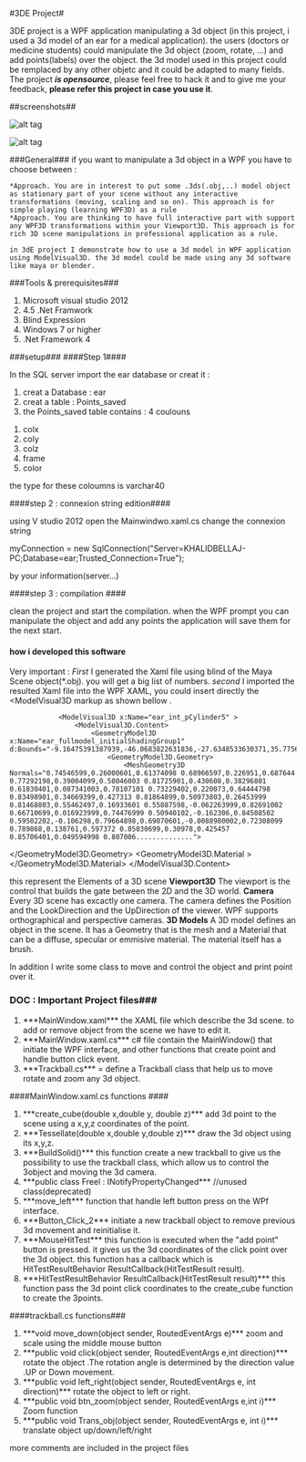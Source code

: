 #3DE Project#

3DE project is a WPF application manipulating a 3d object (in this project, i used a 3d model of an ear for a medical application). 
the users (doctors or medicine students) could manipulate the 3d object (zoom, rotate, ...) and add points(labels) over the object. the 3d model used in this project could be remplaced by any other objetc and it could be adapted to many fields. 
The project ***is opensource***, please feel free to hack it and to give me your feedback, ****please refer this project in case you use it****.

##screenshots##

![alt tag](http://i66.tinypic.com/11l7y4w.png)

![alt tag](http://i64.tinypic.com/x1d20g.png)

###General###
if you want to manipulate a 3d object in a WPF you have to choose between :

    *Approach. You are in interest to put some .3ds(.obj,..) model object as stationary part of your scene without any interactive transformations (moving, scaling and so on). This approach is for simple playing (learning WPF3D) as a rule
    *Approach. You are thinking to have full interactive part with support any WPF3D transformations within your Viewport3D. This approach is for rich 3D scene manipulations in professional application as a rule. 
    
    in 3dE project I demonstrate how to use a 3d model in WPF application using ModelVisual3D. the 3d model could be made using any 3d software like maya or blender.


###Tools & prerequisites###
<ol start="1">
 <li>Microsoft visual studio 2012</li>
 <li>4.5 .Net Framwork</li>
 <li>Blind Expression</li>
 <li>Windows 7 or higher</li>
 <li>.Net Framework 4</li>
</ol>
###setup###
####Step 1####


In the SQL server import the ear database or creat it :
<ol start="1">
 <li>creat a Database : ear</li>
 <li>creat a table : Points_saved</li>
 <li> the Points_saved table contains : 4 coulouns </ol>
	<ol start="1">
	<li>	colx  </li>
	<li>	coly </li>
	<li>	colz </li>
	<li>	frame </li>
	<li>	color </li>
	</ol>
</li>
the type for these coloumns is  varchar40
</ol>

####step 2 : connexion string edition####

using V studio 2012 open the Mainwindwo.xaml.cs change the connexion string   

myConnection = new SqlConnection("Server=KHALIDBELLAJ-PC;Database=ear;Trusted_Connection=True");

by your information(server...)

####step 3 : compilation ####

clean the project and start the compilation. when the WPF prompt you can manipulate the object and add any points the application will save them for the next start.

#### how i developed this software ####
Very important :
*First* I generated the Xaml file using blind of the Maya Scene object(*.obj). you will get a big list of numbers.
*second* I imported the resulted Xaml file into the WPF XAML, you could insert directly the <ModelVisual3D markup as shown bellow .


                <ModelVisual3D x:Name="ear_int_pCylinder5" >
                    <ModelVisual3D.Content>
                        <GeometryModel3D x:Name="ear_fullmodel_initialShadingGroup1" d:Bounds="-9.16475391387939,-46.0683822631836,-27.6348533630371,35.7756147384644,99.5968208312988,78.9489212036133">
                            <GeometryModel3D.Geometry>
                                <MeshGeometry3D Normals="0.74546599,0.26000601,0.61374098 0.68966597,0.226951,0.687644 0.77292198,0.39004099,0.50046003 0.81725901,0.430608,0.38296801 0.61830401,0.087341003,0.78107101 0.73229402,0.220073,0.64444798 0.83498901,0.34669399,0.427313 0.81864899,0.50973803,0.26453999 0.81468803,0.55462497,0.16933601 0.55887598,-0.062263999,0.82691002 0.66710699,0.016923999,0.74476999 0.50940102,-0.162306,0.84508502 0.59502202,-0.106298,0.79664898,0.69070601,-0.0088980002,0.72308099 0.789868,0.138761,0.597372 0.85030699,0.30978,0.425457 0.85706401,0.049594998 0.807006..............">

  </GeometryModel3D.Geometry>
                            <GeometryModel3D.Material >
                                <MaterialGroup>
                                    <EmissiveMaterial Brush="Black"/>
                                    <DiffuseMaterial Brush="sc#1, 0.5, 0.5, 0.5"/>
                                    <SpecularMaterial Brush="#00000000" SpecularPower="0"/>
                                </MaterialGroup>
                            </GeometryModel3D.Material>
                        </GeometryModel3D>
                    </ModelVisual3D.Content>
                </ModelVisual3D>


this represent the Elements of a 3D scene
****Viewport3D**** 
    The viewport is the control that builds the gate between the 2D and the 3D world.
****Camera**** 
    Every 3D scene has excactly one camera. The camera defines the Position and the LookDirection and the UpDirection of the viewer. WPF supports orthographical and perspective cameras.
****3D Models****
    A 3D model defines an object in the scene. It has a Geometry that is the mesh and a Material that can be a diffuse, specular or emmisive material. The material itself has a brush.

In addition I write some class to move and control the object and print point over it.


### DOC : Important Project files###
<ol>
<li>***MainWindow.xaml*** the XAML file which describe the 3d scene. to add or remove object from the scene we have to edit it.</li>
<li>***MainWindow.xaml.cs***  c# file contain the MainWindow() that initiate the WPF interface, and other functions that create point and handle button click event.</li>
<li>***Trackball.cs*** = define a Trackball class that help us to move rotate and zoom any 3d object.</li>
</ol>
####MainWindow.xaml.cs functions ####
<ol>
<li>***create_cube(double x,double y, double z)***   add 3d point  to the scene using a x,y,z coordinates of the point.</li>
<li>***Tessellate(double x,double y,double z)*** draw the 3d object using its x,y,z.</li>
<li>***BuildSolid()*** this function create a new trackball to give us the possibility to use the trackball class, which allow us to control the 3object and moving the 3d camera.</li>
<li>***public class Freel : INotifyPropertyChanged*** //unused class(deprecated)</li>
<li>***move_left*** function that handle left button press on the WPf interface.</li>
<li>***Button_Click_2***  initiate a new trackball object to remove previous 3d movement and reinitialise it.</li>

<li>***MouseHitTest*** this function is executed when the "add point" button is pressed. it gives us the 3d coordinates of the click point over the 3d object. this function has a callback which is HitTestResultBehavior ResultCallback(HitTestResult result).</li>
<li>***HitTestResultBehavior ResultCallback(HitTestResult result)*** this function pass the 3d point click coordinates to the create_cube function to create the 3points.</li>
</ol>
####trackball.cs functions###
<ol>
<li>***void move_down(object sender, RoutedEventArgs e)***   zoom  and scale using the middle mouse button</li>

<li>***public void click(object sender, RoutedEventArgs e,int direction)***  rotate the object .The rotation angle is determined by the direction value .UP or Down movement.</li>
 
<li>***public void left_right(object sender, RoutedEventArgs e, int direction)*** rotate the object to left or right.</li>
	
<li>***public void btn_zoom(object sender, RoutedEventArgs e,int i)***   Zoom function</li>

<li>***public void Trans_obj(object sender, RoutedEventArgs e, int i)***  translate object up/down/left/right</li>
	  
</ol>

more comments are included in the project files
